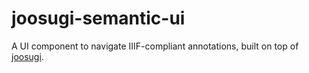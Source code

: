 # joosugi-semantic-ui

A UI component to navigate IIIF-compliant annotations, built on top of [joosugi](https://github.com/gigamorph/joosugi).
